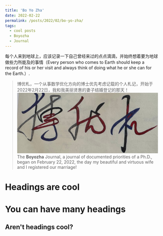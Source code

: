 ```yaml
---
title: 'Bo Yo Zha'
date: 2022-02-22
permalink: /posts/2022/02/bo-yo-zha/
tags:
  - cool posts
  - Boyozha
  - Journal
---
```

每个人来到地球上，应该记录一下自己曾经来过的点点滴滴，并始终想着要为地球做些力所能及的事情（Every person who comes to Earth should keep a record of his or her visit and always think of doing what he or she can for the Earth.）.
> 博优札，一个从事数学优化方向的博士优先考虑记载的个人札记，开始于2022年2月22日，我和我美丽贤惠的妻子结婚登记的那天！
> <br/><img src='/images/boyozha/boyouzha.jpeg'>
> The **Boyozha** Journal, a journal of documented priorities of a Ph.D., began on February 22, 2022, the day my beautiful and virtuous wife and I registered our marriage!

Headings are cool
======

You can have many headings
======

Aren't headings cool?
------
